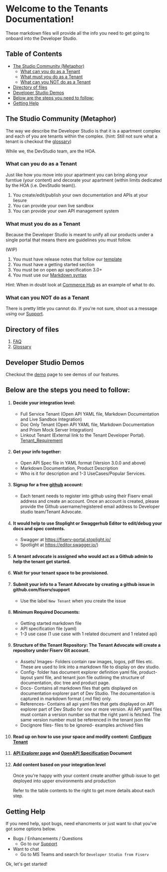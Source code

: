 # Welcome to the Tenants Documentation!

These markdown files will provide all the info you need to get going to onboard into the Developer Studio.

## Table of Contents
  - [The Studio Community (Metaphor)](#the-studio-community-metaphor)
    - [What can you do as a Tenant](#what-can-you-do-as-a-tenant)
    - [What must you do as a Tenant](#what-must-you-do-as-a-tenant)
    - [What can you NOT do as a Tenant](#what-can-you-not-do-as-a-tenant)
  - [Directory of files](#directory-of-files)
  - [Developer Studio Demos](#developer-studio-demos)
  - [Below are the steps you need to follow:](#below-are-the-steps-you-need-to-follow)
  - [Getting Help](#getting-help)
  
## The Studio Community (Metaphor)

The way we describe the Developer Studio is that it is a apartment complex and each of you are tenants within the complex.  (hint: Still not sure what a tenant is checkout the [glossary](./glossary.md))

While we, the DevStudio team, are the HOA.

### What can you do as a Tenant
Just like how you move into your apartment you can bring along your furntiue (your content) and decorate your apartment (within limits dedicated by the HOA (i.e. DevStudio team)).

1. You create/edit/publish your own documentation and APIs at your liesure
2. You can provide your own live sandbox
3. You can provide your own API management system

### What must you do as a Tenant
Because the Developer Studio is meant to unify all our products under a single portal that means there are guidelines you must follow.

(WIP)
1. You must have release notes that follow our [template](./release-notes-template.md)
2. You must have a getting started section
3. You must be on open api specification 3.0+
4. You must use our [Markdown syntax](https://developerstudio.fiserv.com/support/docs/?path=docs/md/basic-syntax.md)

Hint: When in doubt look at [Commerce Hub](https://developerstudio.fiserv.com/product/CommerceHub) as an example of what to do.

### What can you NOT do as a Tenant
There is pretty little you cannot do.  If you're not sure, shoot us a message using our [Support](https://github.com/fiserv/support/issues).

## Directory of files
1. [FAQ](./faq.md)
2. [Glossary](./glossary.md)

## Developer Studio Demos
Checkout the [demo](./demo.md) page to see demos of our features.

## Below are the steps you need to follow:

1. #### Decide your integration level:
    * Full Service Tenant (Open API YAML file, Markdown Documentation and Live Sandbox Integration)
    * Doc Only Tenant (Open API YAML file, Markdown Documentation and Prism Mock Server Integration)
    * Linkout Tenant (External link to the Tenant Developer  Portal). [Tenant_Requirement](./linkout-tenant.md)

3. #### Get your info together: 
    * Open API Spec file in YAML format (Version 3.0.0 and above)
    * Markdown Documentation, Product Description
    * Who is it for description and 1-3 UseCases/Popular Services.

5. #### Signup for a free [github](https://github.com) account:
    * Each tenant needs to register into github using their Fiserv email address and create an account. Once an account is created, please provide the Github username/registered email address to Developer studio team/Tenant Advocate.

7. #### It would help to use Stoplight or Swaggerhub Editor to edit/debug your docs and spec contents.
     * Swagger at https://fiserv-portal.stoplight.io/
     * Spotlight at https://editor.swagger.io/)
     
5. #### A tenant advocate is assigned who would act as a Github admin to help the tenant get started. 

7. #### Wait for your tenant space to be provisioned.

9. #### Submit your info to a Tenant Advocate by creating a github issue in github.com/fiserv/support
    * Use the label `New Tenant` when you create the issue
1.  #### Minimum Required Documents: 
    * Getting started markdown file
    * API specification file (yaml)
    * 1-3 use case (1 use case with 1 related document and 1 related api)
    
2.  #### Structure of the Tenant Repository: The Tenant Advocate will create a repository under Fiserv Git account.    
    * Assets/ Images- Folders contain raw images, logos, pdf files etc. These are used to link into a markdown file to display on dev studio.
    * Config- folder has document explorer definition yaml file, product-layout yaml file, and tenant json file outlining the structure of documentation, doc tree and product page.
    * Docs- Contains all markdown files that gets displayed on documentation explorer part of Dev Studio. The documentation is captured in markdown format (.md file) only.
    * References- Contains all api yaml files that gets displayed on API explorer part of Dev Studio for one or more version. All API yaml files must contain a version number so that the right yaml is fetched. The same version number must be referenced in the tenant json file
    * Docignore files- files to be ignored- examples archived files
    
3.  #### Read up on how to use your space and modify content: [Configure Tenant](./configure-tenant.md)

4.  #### [API Explorer page](./api-explorer.md) and [OpenAPI Specification](https://swagger.io/specification/) Document

5.  #### Add content based on your integration level

    Once you're happy with your content create another github issue to get deployed into upper environments and production

    Refer to the table contents to the right to get more details about each step.

## Getting Help
If you need help, spot bugs, need ehancments or just want to chat you've got some options below.

- Bugs / Enhancements / Questions
  - Go to our [Support](https://github.com/fiserv/support/issues)
- Want to chat
  - Go to MS Teams and search for `Developer Studio from Fiserv`

Ok, let's get started!
